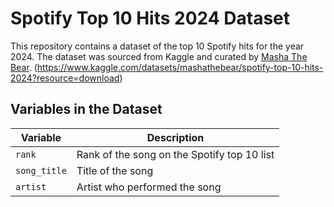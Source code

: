 
# Spotify Top 10 Hits 2024 Dataset

This repository contains a dataset of the top 10 Spotify hits for the year 2024. The dataset was sourced from Kaggle and curated by [Masha The Bear](https://www.kaggle.com/mashathebear).
(https://www.kaggle.com/datasets/mashathebear/spotify-top-10-hits-2024?resource=download)

## Variables in the Dataset

| Variable    | Description                                      |
|-------------|--------------------------------------------------|
| `rank`      | Rank of the song on the Spotify top 10 list      |
| `song_title`| Title of the song                                |
| `artist`    | Artist who performed the song                    |


